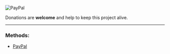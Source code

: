 ![PayPal](https://www.paypalobjects.com/webstatic/mktg/logo/pp_cc_mark_111x69.jpg)

Donations are **welcome** and help to keep this project alive.

***

### Methods:

* [PayPal](https://www.paypal.com/cgi-bin/webscr?cmd=_donations&business=D3ZBN68EHH584&lc=US&item_name=The%20Open%20GApps%20Project&item_number=opengapps&currency_code=EUR&bn=PP%2dDonationsBF%3abtn_donate_LG%2egif%3aNonHosted)